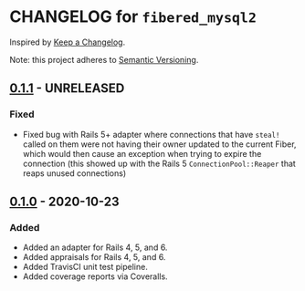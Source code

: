 # CHANGELOG for `fibered_mysql2`

Inspired by [Keep a Changelog](https://keepachangelog.com/en/1.0.0/).

Note: this project adheres to [Semantic Versioning](https://semver.org/spec/v2.0.0.html).

## [0.1.1] - UNRELEASED
### Fixed
- Fixed bug with Rails 5+ adapter where connections that have `steal!` called on them were not having their owner updated to the current Fiber, which would then cause an exception when trying to expire the connection (this showed up with the Rails 5 `ConnectionPool::Reaper` that reaps unused connections)

## [0.1.0] - 2020-10-23
### Added
- Added an adapter for Rails 4, 5, and 6.
- Added appraisals for Rails 4, 5, and 6.
- Added TravisCI unit test pipeline.
- Added coverage reports via Coveralls.

[0.1.1]: https://github.com/Invoca/fibered_mysql2/compare/v0.1.0..v0.1.1
[0.1.0]: https://github.com/Invoca/fibered_mysql2/tree/v0.1.0
